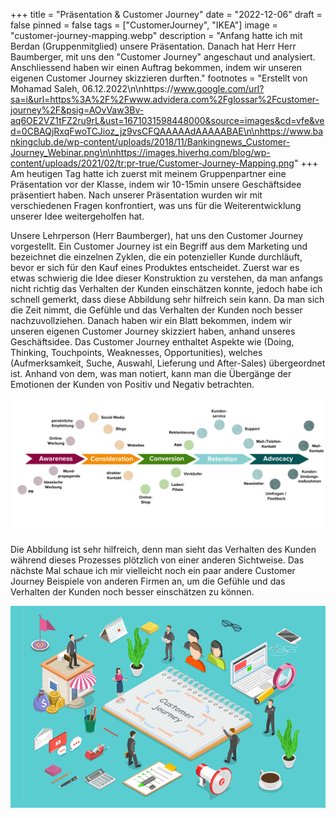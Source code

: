 +++
title = "Präsentation & Customer Journey"
date = "2022-12-06"
draft = false
pinned = false
tags = ["CustomerJourney", "IKEA"]
image = "customer-journey-mapping.webp"
description = "Anfang hatte ich mit Berdan (Gruppenmitglied) unsere Präsentation. Danach hat Herr Herr Baumberger, mit uns den \"Customer Journey\" angeschaut und analysiert. Anschliessend haben wir einen Auftrag bekommen, indem wir unseren eigenen Customer Journey skizzieren durften."
footnotes = "Erstellt von Mohamad Saleh,  06.12.2022\n\nhttps://www.google.com/url?sa=i&url=https%3A%2F%2Fwww.advidera.com%2Fglossar%2Fcustomer-journey%2F&psig=AOvVaw3Bv-aq6OE2VZ1tFZ2ru9rL&ust=1671031598448000&source=images&cd=vfe&ved=0CBAQjRxqFwoTCJioz_jz9vsCFQAAAAAdAAAAABAE\n\nhttps://www.bankingclub.de/wp-content/uploads/2018/11/Bankingnews_Customer-Journey_Webinar.png\n\nhttps://images.hiverhq.com/blog/wp-content/uploads/2021/02/tr:pr-true/Customer-Journey-Mapping.png"
+++
Am heutigen Tag hatte ich zuerst mit meinem Gruppenpartner eine Präsentation vor der Klasse, indem wir 10-15min unsere Geschäftsidee präsentiert haben. Nach unserer Präsentation wurden wir mit verschiedenen Fragen konfrontiert, was uns für die Weiterentwicklung unserer Idee weitergeholfen hat.

Unsere Lehrperson (Herr Baumberger), hat uns den Customer Journey vorgestellt. Ein Customer Journey ist ein Begriff aus dem Marketing und bezeichnet die einzelnen Zyklen, die ein potenzieller Kunde durchläuft, bevor er sich für den Kauf eines Produktes entscheidet. Zuerst war es etwas schwierig die Idee dieser Konstruktion zu verstehen, da man anfangs nicht richtig das Verhalten der Kunden einschätzen konnte, jedoch habe ich schnell gemerkt, dass diese Abbildung sehr hilfreich sein kann. Da man sich die Zeit nimmt, die Gefühle und das Verhalten der Kunden noch besser nachzuvollziehen. Danach haben wir ein Blatt bekommen, indem wir unseren eigenen Customer Journey skizziert haben, anhand unseres Geschäftsidee. Das Customer Journey enthaltet Aspekte wie (Doing, Thinking, Touchpoints, Weaknesses, Opportunities), welches (Aufmerksamkeit, Suche, Auswahl, Lieferung und After-Sales) übergeordnet ist. Anhand von dem, was man notiert, kann man die Übergänge der Emotionen der Kunden von Positiv und Negativ betrachten.

![](customer-journey.png)

Die Abbildung ist sehr hilfreich, denn man sieht das Verhalten des Kunden während dieses Prozesses plötzlich von einer anderen Sichtweise. Das nächste Mal schaue ich mir vielleicht noch ein paar andere Customer Journey Beispiele von anderen Firmen an, um die Gefühle und das Verhalten der Kunden noch besser einschätzen zu können.

![](customer-journey-2.png)